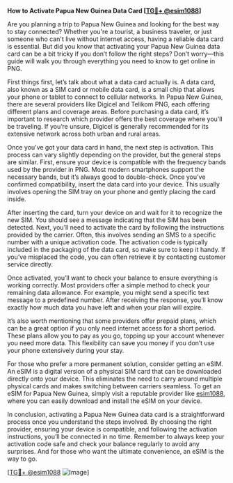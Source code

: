 **How to Activate Papua New Guinea Data Card [[TG💪+ @esim1088](https://t.me/s/esim1088)]**

Are you planning a trip to Papua New Guinea and looking for the best way to stay connected? Whether you're a tourist, a business traveler, or just someone who can't live without internet access, having a reliable data card is essential. But did you know that activating your Papua New Guinea data card can be a bit tricky if you don’t follow the right steps? Don’t worry—this guide will walk you through everything you need to know to get online in PNG.

First things first, let’s talk about what a data card actually is. A data card, also known as a SIM card or mobile data card, is a small chip that allows your phone or tablet to connect to cellular networks. In Papua New Guinea, there are several providers like Digicel and Telikom PNG, each offering different plans and coverage areas. Before purchasing a data card, it’s important to research which provider offers the best coverage where you’ll be traveling. If you’re unsure, Digicel is generally recommended for its extensive network across both urban and rural areas.

Once you’ve got your data card in hand, the next step is activation. This process can vary slightly depending on the provider, but the general steps are similar. First, ensure your device is compatible with the frequency bands used by the provider in PNG. Most modern smartphones support the necessary bands, but it’s always good to double-check. Once you’ve confirmed compatibility, insert the data card into your device. This usually involves opening the SIM tray on your phone and gently placing the card inside.

After inserting the card, turn your device on and wait for it to recognize the new SIM. You should see a message indicating that the SIM has been detected. Next, you’ll need to activate the card by following the instructions provided by the carrier. Often, this involves sending an SMS to a specific number with a unique activation code. The activation code is typically included in the packaging of the data card, so make sure to keep it handy. If you’ve misplaced the code, you can often retrieve it by contacting customer service directly.

Once activated, you’ll want to check your balance to ensure everything is working correctly. Most providers offer a simple method to check your remaining data allowance. For example, you might send a specific text message to a predefined number. After receiving the response, you’ll know exactly how much data you have left and when your plan will expire.

It’s also worth mentioning that some providers offer prepaid plans, which can be a great option if you only need internet access for a short period. These plans allow you to pay as you go, topping up your account whenever you need more data. This flexibility can save you money if you don’t use your phone extensively during your stay.

For those who prefer a more permanent solution, consider getting an eSIM. An eSIM is a digital version of a physical SIM card that can be downloaded directly onto your device. This eliminates the need to carry around multiple physical cards and makes switching between carriers seamless. To get an eSIM for Papua New Guinea, simply visit a reputable provider like [esim1088](https://t.me/s/esim1088), where you can easily download and install the eSIM on your device.

In conclusion, activating a Papua New Guinea data card is a straightforward process once you understand the steps involved. By choosing the right provider, ensuring your device is compatible, and following the activation instructions, you’ll be connected in no time. Remember to always keep your activation code safe and check your balance regularly to avoid any surprises. And for those who want the ultimate convenience, an eSIM is the way to go.

[[TG💪+ @esim1088](https://t.me/s/esim1088) ![Image](https://i.postimg.cc/Y0z9fWf4/image.png)]